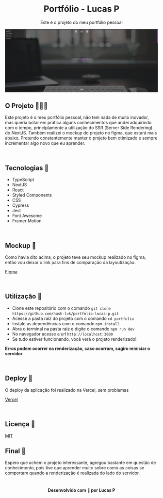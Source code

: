 <h1 align="center">Portfólio - Lucas P</h1>
<p align="center">Este é o projeto do meu portfólio pessoal</p>

<img src="./public/assets/images/screenshot.png">

<br/>

## O Projeto 👨🏼‍💻

<p>Este projeto é o meu portfólio pessoal, não tem nada de muito inovador, mas queria botar em prática alguns conhecimentos que andei adquirindo com o tempo, principlamente a utilização do SSR (Server Side Rendering) do NextJS. Também realizei o mockup do projeto no figma, que estará mais abaixo. Pretendo constantemente manter o projeto bem otimizado e sempre incrementar algo novo que eu aprender.</p>

<br />

## Tecnologias 🔧

- TypeScript
- NextJS
- React
- Styled Components
- CSS
- Cypress
- Jest
- Font Awesome
- Framer Motion

<br />

## Mockup 📱

<p>Como havia dito acima, o projeto teve seu mockup realizado no figma, então vou deixar o link para fins de comparação da layoutização. </p>

[Figma](https://www.figma.com/file/p3RqDOI6WlM7vbbzy79rMO/Portf%C3%B3lio?node-id=0%3A1)

<br/>

## Utilização 🧾

- Clone este repositório com o comando ```git clone https://github.com/hash-luk/portfolio-lucas-p.git```
- Acesse a pasta raiz do projeto com o comando ```cd portfolio```
- Instale as dependências com o comando ```npm install```
- Abra o terminal na pasta raiz e digite o comando ```npm run dev```
- No navegador acesse a url ```http://localhost:3000```
- Se tudo estiver funcionando, você verá o projeto renderizado!

**Erros podem ocorrer na renderização, caso ocorram, sugiro reiniciar o servidor**

<br />

## Deploy 🚀

<p> O deploy da aplicação foi realizado na Vercel, sem problemas</p>

[Vercel](https://portfolio-theta-sooty-36.vercel.app)

<br/>

## Licença 📝

[MIT](https://github.com/hash-luk/portfolio-lucas-p/blob/main/LICENSE)


## Final 🏁

<p>Espero que achem o projeto interessante, agregou bastante em questão de conhecimento, pois tive que aprender muito sobre como as coisas se comportam quando a renderização é realizada do lado do servidor.</p>

#

<h4 align='center'> Desenvolvido com 💜 por Lucas P </h4>
